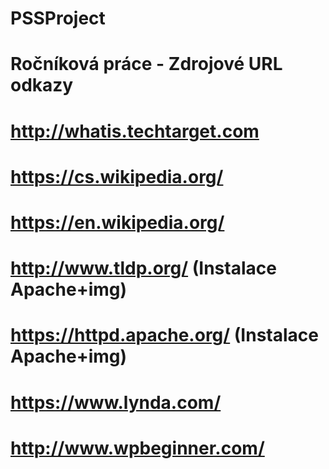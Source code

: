 # PSSProject
# Ročníková práce - Zdrojové URL odkazy
# http://whatis.techtarget.com
# https://cs.wikipedia.org/
# https://en.wikipedia.org/
# http://www.tldp.org/ (Instalace Apache+img) 
# https://httpd.apache.org/ (Instalace Apache+img) 
# https://www.lynda.com/ 
# http://www.wpbeginner.com/
